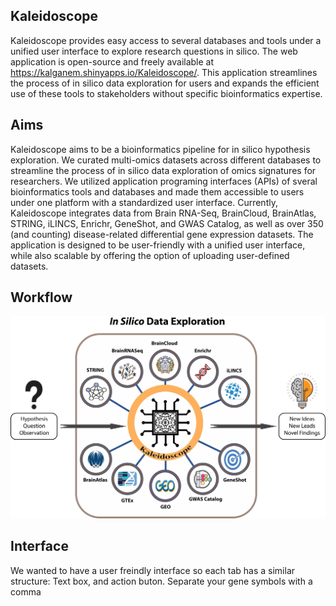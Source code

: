 ## Kaleidoscope

Kaleidoscope provides easy access to several databases and tools under a
unified user interface to explore research questions in silico. The web
application is open-source and freely available at
<https://kalganem.shinyapps.io/Kaleidoscope/>. This application
streamlines the process of in silico data exploration for users and
expands the efficient use of these tools to stakeholders without
specific bioinformatics expertise.

## Aims

Kaleidoscope aims to be a bioinformatics pipeline for in silico
hypothesis exploration. We curated multi-omics datasets across different
databases to streamline the process of in silico data exploration of
omics signatures for researchers. We utilized application programing
interfaces (APIs) of sveral bioinformatics tools and databases and made
them accessible to users under one platform with a standardized user
interface. Currently, Kaleidoscope integrates data from Brain RNA-Seq,
BrainCloud, BrainAtlas, STRING, iLINCS, Enrichr, GeneShot, and GWAS
Catalog, as well as over 350 (and counting) disease-related differential
gene expression datasets. The application is designed to be
user-friendly with a unified user interface, while also scalable by
offering the option of uploading user-defined datasets.

## Workflow

![Kaleidoscope Workflow](www/assets/images/KS_WorkflowFigure.webp)

## Interface

We wanted to have a user freindly interface so each tab has a similar
structure: Text box, and action buton. Separate your gene symbols with a
comma
